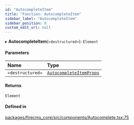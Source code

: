 ```yaml
---
id: "AutocompleteItem"
title: "Function: AutocompleteItem"
sidebar_label: "AutocompleteItem"
sidebar_position: 0
custom_edit_url: null
---
```


▸ **AutocompleteItem**(`«destructured»`): `Element`

#### Parameters

| Name | Type |
| :------ | :------ |
| `«destructured»` | [`AutocompleteItemProps`](../types/AutocompleteItemProps.md) |

#### Returns

`Element`

#### Defined in

[packages/firecms_core/src/components/Autocomplete.tsx:75](https://github.com/FireCMSco/firecms/blob/d45f3739/packages/firecms_core/src/components/Autocomplete.tsx#L75)
